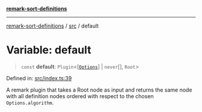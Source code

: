 [**remark-sort-definitions**](../../README.md)

***

[remark-sort-definitions](../../README.md) / [src](../README.md) / default

# Variable: default

> `const` **default**: `Plugin`\<\[[`Options`](../type-aliases/Options.md)\] \| `never`[], `Root`\>

Defined in: [src/index.ts:39](https://github.com/Xunnamius/unified-utils/blob/c1b7cdc066f2ceabc5e2bba0a796e85068b9c068/packages/remark-sort-definitions/src/index.ts#L39)

A remark plugin that takes a Root node as input and returns the same node
with all definition nodes ordered with respect to the chosen
`Options.algorithm`.

